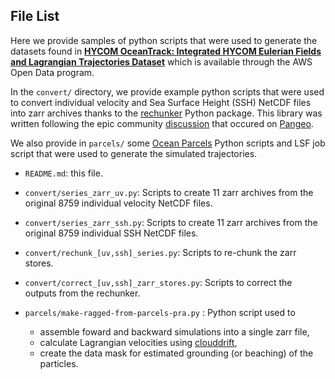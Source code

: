 ## File List

Here we provide samples of python scripts that were used to generate the datasets found in [**HYCOM OceanTrack:  Integrated HYCOM Eulerian Fields and Lagrangian Trajectories Dataset**](https://registry.opendata.aws/hycom-global-drifters/index.html) which is available through the AWS Open Data program. 

In the `convert/` directory, we provide example python scripts that were used to convert individual velocity and Sea Surface Height (SSH) NetCDF files into zarr archives thanks to the [rechunker](https://github.com/pangeo-data/rechunker) Python package. This library was written following the epic community [discussion](https://discourse.pangeo.io/t/best-practices-to-go-from-1000s-of-netcdf-files-to-analyses-on-a-hpc-cluster/588) that occured on [Pangeo](https://pangeo.io).

We also provide in `parcels/` some [Ocean Parcels](https://oceanparcels.org) Python scripts and LSF job script that were used to generate the simulated trajectories.

- `README.md`: this file.

- `convert/series_zarr_uv.py`: Scripts to create 11 zarr archives from the original 8759 individual velocity NetCDF files.

- `convert/series_zarr_ssh.py`: Scripts to create 11 zarr archives from the original 8759 individual SSH NetCDF files.

- `convert/rechunk_[uv,ssh]_series.py`: Scripts to re-chunk the zarr stores. 

- `convert/correct_[uv,ssh]_zarr_stores.py`: Scripts to correct the outputs from the rechunker. 

- `parcels/make-ragged-from-parcels-pra.py` : Python script used to 
    - assemble foward and backward simulations into a single zarr file,
    - calculate Lagrangian velocities using [clouddrift](https://github.com/Cloud-Drift/clouddrift),
    - create the data mask for estimated grounding (or beaching) of the particles.
 
